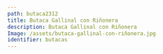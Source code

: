 ```yaml
---
path: butaca2312
title: Butaca Gallinal con Riñonera
description: Butaca Gallinal con Riñonera
Image: /assets/butaca-gallinal-con-riñonera.jpg
identifier: butacas
---
```


